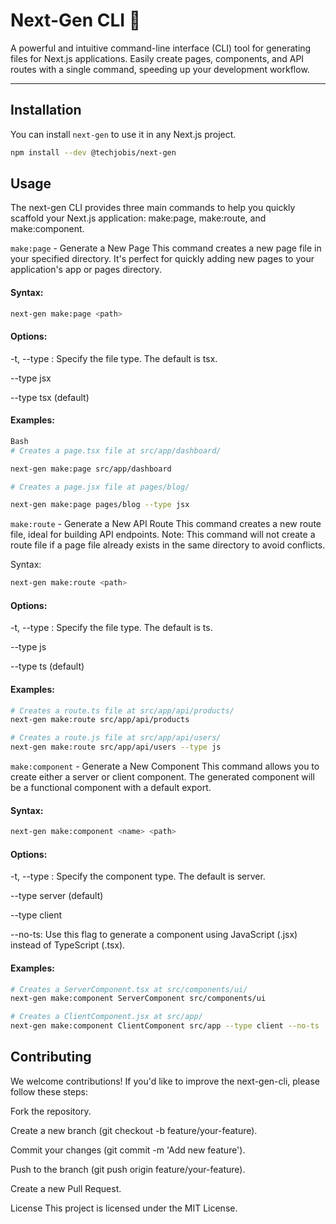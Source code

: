 # Next-Gen CLI 🚀

A powerful and intuitive command-line interface (CLI) tool for generating files for Next.js applications. Easily create pages, components, and API routes with a single command, speeding up your development workflow.

---

## Installation

You can install `next-gen` to use it in any Next.js project.

```bash
npm install --dev @techjobis/next-gen
```

## Usage

The next-gen CLI provides three main commands to help you quickly scaffold your Next.js application: make:page, make:route, and make:component.

`make:page` - Generate a New Page
This command creates a new page file in your specified directory. It's perfect for quickly adding new pages to your application's app or pages directory.

#### Syntax:

```bash
next-gen make:page <path>
```

#### Options:

-t, --type <filetype>: Specify the file type. The default is tsx.

--type jsx

--type tsx (default)

#### Examples:

```bash
Bash
# Creates a page.tsx file at src/app/dashboard/

next-gen make:page src/app/dashboard

# Creates a page.jsx file at pages/blog/

next-gen make:page pages/blog --type jsx
```

`make:route` - Generate a New API Route
This command creates a new route file, ideal for building API endpoints. Note: This command will not create a route file if a page file already exists in the same directory to avoid conflicts.

Syntax:

```bash
next-gen make:route <path>
```

#### Options:

-t, --type <filetype>: Specify the file type. The default is ts.

--type js

--type ts (default)

#### Examples:

```bash
# Creates a route.ts file at src/app/api/products/
next-gen make:route src/app/api/products

# Creates a route.js file at src/app/api/users/
next-gen make:route src/app/api/users --type js
```

`make:component` - Generate a New Component
This command allows you to create either a server or client component. The generated component will be a functional component with a default export.

#### Syntax:

```bash
next-gen make:component <name> <path>
```

#### Options:

-t, --type <componentType>: Specify the component type. The default is server.

--type server (default)

--type client

--no-ts: Use this flag to generate a component using JavaScript (.jsx) instead of TypeScript (.tsx).

#### Examples:

```bash
# Creates a ServerComponent.tsx at src/components/ui/
next-gen make:component ServerComponent src/components/ui

# Creates a ClientComponent.jsx at src/app/
next-gen make:component ClientComponent src/app --type client --no-ts
```

## Contributing

We welcome contributions! If you'd like to improve the next-gen-cli, please follow these steps:

Fork the repository.

Create a new branch (git checkout -b feature/your-feature).

Commit your changes (git commit -m 'Add new feature').

Push to the branch (git push origin feature/your-feature).

Create a new Pull Request.

License
This project is licensed under the MIT License.
